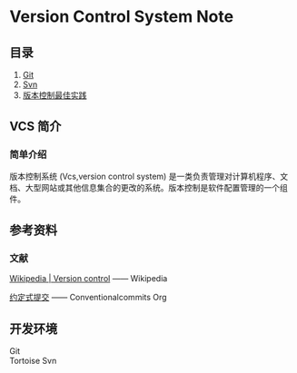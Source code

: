 # Version Control System Note

## 目录

1. [Git](index/git.md)
1. [Svn](index/svn.md)
1. [版本控制最佳实践](index/bestPractices.md)

## VCS 简介

### 简单介绍

版本控制系统 (Vcs,version control system) 是一类负责管理对计算机程序、文档、大型网站或其他信息集合的更改的系统。版本控制是软件配置管理的一个组件。

## 参考资料

### 文献

[Wikipedia | Version control](https://en.wikipedia.org/wiki/Version_control) —— Wikipedia

[约定式提交](https://www.conventionalcommits.org/zh-hans/v1.0.0/) —— Conventionalcommits Org

## 开发环境

Git  
Tortoise Svn
